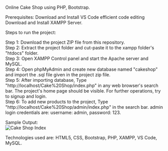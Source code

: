 Online Cake Shop using PHP, Bootstrap. <br/>

Prerequisites: Download and Install VS Code efficient code editing <br/>
               Download and Install XAMPP Server. <br/>

Steps to run the project: <br/>

Step 1: Download the project ZIP file from this repository. <br/>
Step 2: Extract the project folder and cut-paste it to the xampp folder's "htdocs" folder. <br/>
Step 3: Open XAMPP Control panel and start the Apache server and MySQL. <br/>
Step 4: Open phpMyAdmin and create new database named "cakeshop" and import the .sql file given in the project zip file. <br/>
Step 5: After importing database, Type "http://localhost/Cake%20Shop/index.php" in any web browser's search bar. The project's home page should be visible. For further operations, try to signup and login. <br/>
Step 6: To add new products to the project, Type "http://localhost/Cake%20Shop/admin/index.php" in the search bar. admin login credentials are: username: admin, password: 123. <br/>

Sample Output: <br/>
![Cake Shop Index](https://github.com/w4lk3r07/Online-Cake-Shop/assets/90297892/f1fe2ff2-faa0-4094-a410-2cafeea8c991)

Technologies used are: HTML5, CSS, Bootstrap, PHP, XAMPP, VS Code, MySQL.
